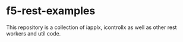 # f5-rest-examples

This repository is a collection of iapplx, icontrollx as well as other rest workers and util code.